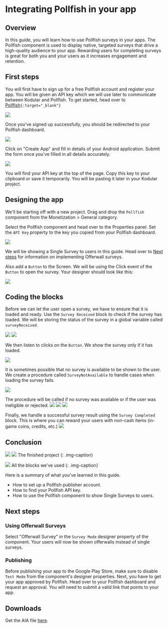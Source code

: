 # Integrating Pollfish in your app

## Overview

In this guide, you will learn how to use Pollfish surveys in your apps. The Pollfish component is used to display native, targeted surveys that drive a high-quality audience to your app. Rewarding users for completing surveys is great for both you and your users as it increases engagement and retention.

## First steps

You will first have to sign up for a free Pollfish account and register your app. You will be given an API key which we will use later to communicate between Kodular and Pollfish. To get started, head over to [Pollfish](https://www.pollfish.com/signup/publisher)```{:target="_blank"}```

![](/assets/images/guides/pollfish/ext_signup.jpg)

Once you've signed up successfully, you should be redirected to your Pollfish dashboard.

![](/assets/images/guides/pollfish/ext_dashboard.jpg)

Click on "Create App" and fill in details of your Android application. Submit the form once you've filled in all details accurately.

![](/assets/images/guides/pollfish/ext_create.jpg)

You will find your API key at the top of the page. Copy this key to your clipboard or save it temporarily. You will be pasting it later in your Kodular project.

## Designing the app

We'll be starting off with a new project. Drag and drop the `Pollfish` component from the Monetization > General category.

Select the Pollfish component and head over to the Properties panel. Set the `API Key` property to the key you copied from your Pollfish dashboard.

![](/assets/images/guides/pollfish/d_pollfish-1.jpg)

We will be showing a Single Survey to users in this guide. Head over to [Next steps](#next-steps) for information on implementing Offerwall surveys.

Also add a `Button` to the Screen. We will be using the Click event of the `Button` to open the survey.
Your designer should look like this:

![](/assets/images/guides/pollfish/d_pollfish-2.jpg)

## Coding the blocks

Before we can let the user open a survey, we have to ensure that it is loaded and ready. Use the `Survey Received` block to check if the survey has loaded. We will be storing the status of the survey in a global variable called `surveyReceived`.

![](/assets/images/guides/pollfish/v_survey-received.png)
![](/assets/images/guides/pollfish/e_survey-received.png)

We then listen to clicks on the `Button`. We show the survey only if it has loaded.

![](/assets/images/guides/pollfish/e_button-click.png)

It is sometimes possible that no survey is available to be shown to the user. We create a procedure called `SurveyNotAvailable` to handle cases when loading the survey fails.

![](/assets/images/guides/pollfish/p_survey-not-available.png)

The procedure will be called if no survey was available or if the user was ineligible or rejected.
![](/assets/images/guides/pollfish/e_survey-not-available.png)
![](/assets/images/guides/pollfish/e_user-not-eligible.png)
![](/assets/images/guides/pollfish/e_user-rejected.png)

Finally, we handle a successful survey result using the `Survey Completed` block. This is where you can reward your users with non-cash items (in-game coins, credits, etc.)
![](/assets/images/guides/pollfish/e_survey-completed.png)


## Conclusion

![](/assets/images/guides/pollfish/pr_survey.png)
![](/assets/images/guides/pollfish/pr_reward.png)
The finished project
{: .img-caption}

![](/assets/images/guides/pollfish/blocks.png)
All the blocks we've used
{: .img-caption}

Here is a summary of what you've learned in this guide.

 - How to set up a Pollfish publisher account.
 - How to find your Pollfish API key.
 - How to use the Pollfish component to show Single Surveys to users.

## Next steps

### Using Offerwall Surveys

Select "Offerwall Survey" in the `Survey Mode` designer property of the component. Your users will now be shown offerwalls instead of single surveys.

### Publishing

Before publishing your app to the Google Play Store, make sure to disable `Test Mode` from the component's designer properties. Next, you have to get your app approved by Pollfish.
Head over to your Pollfish dashboard and request an approval. You will need to submit a valid link that points to your app.

## Downloads

 Get the AIA file <a href="https://kodular-docs.s3-eu-west-1.amazonaws.com/aia/pollfish.aia">here</a>.
